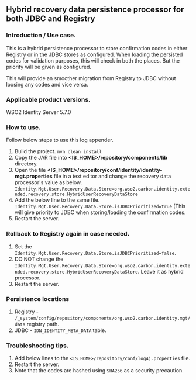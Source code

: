 ## Hybrid recovery data persistence processor for both JDBC and Registry
### Introduction / Use case.
This is a hybrid persistence processor to store confirmation codes in either Registry
or in the JDBC stores as configured. When loading the persisted codes for validation purposes, 
this will check in both the places. But the priority will be given as configured.

This will provide an smoother migration from Registry to JDBC without loosing any
codes and vice versa. 

### Applicable product versions.
WSO2 Identity Server 5.7.0

### How to use.
Follow below steps to use this log appender.
1. Build the project. ```mvn clean install```
2. Copy the JAR file into **<IS_HOME>/repository/components/lib** directory.
3. Open the file **<IS_HOME>/repository/conf/identity/identity-mgt.properties** file in a text editor and change
the recovery data processor's value as below.
```Identity.Mgt.User.Recovery.Data.Store=org.wso2.carbon.identity.extended.recovery.store.HybridUserRecoveryDataStore```
4. Add the below line to the same file.
```Identity.Mgt.User.Recovery.Data.Store.isJDBCPrioritized=true```
(This will give priority to JDBC when storing/loading the confirmation codes.
5. Restart the server.

### Rollback to Registry again in case needed.
1. Set the ```Identity.Mgt.User.Recovery.Data.Store.isJDBCPrioritized=false```.
2. DO NOT change the  ```Identity.Mgt.User.Recovery.Data.Store=org.wso2.carbon.identity.extended.recovery.store.HybridUserRecoveryDataStore```.
Leave it as hybrid processor.
3. Restart the server.

### Persistence locations
1. Registry - ```/_system/config/repository/components/org.wso2.carbon.identity.mgt/data``` registry path.
2. JDBC - ```IDN_IDENTITY_META_DATA``` table.

### Troubleshooting tips.
1. Add below lines to the ```<IS_HOME>/repository/conf/log4j.properties``` file.
2. Restart the server.
3. Note that the codes are hashed using `SHA256` as a security precaution.
